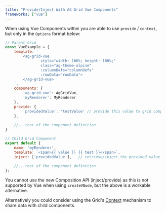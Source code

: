 ```yaml
---
title: "Provide/Inject With AG Grid Vue Components"
frameworks: ["vue"]
---
```


When using Vue Components within you are able to use `provide` / `context`, but only in the `Options` format below:

```js
// Parent Grid
const VueExample = {
    template: `
        <ag-grid-vue
                style="width: 100%; height: 100%;"
                class="ag-theme-alpine"
                :columnDefs="columnDefs"
                :rowData="rowData">
        </ag-grid-vue>
    `,
    components: {
        'ag-grid-vue': AgGridVue,
        'myRenderer': MyRenderer
    },
    provide: {
        'providedValue': 'testValue' // provide this value to grid components
    },
 
    //...rest of the component definition
}

// Child Grid Component
export default {
    name: 'myRenderer',
    template: `<span>{{ value }} {{ test }}</span>`,
    inject: ['providedValue'],   // retrieve/inject the provided value
    
    //...rest of the component definition
};
```

You cannot use the new Composition API (inject/provide) as this is not supported by Vue when using `createVNode`, but the above is a workable alternative.

Alternatively you could consider using the Grid's [Context](/context/) mechanism to share data with child components.
